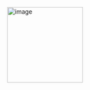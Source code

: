 <img width="176" alt="image" src="https://github.com/user-attachments/assets/3fe1f943-db58-480a-8ef2-328b9cc37f2d" />

